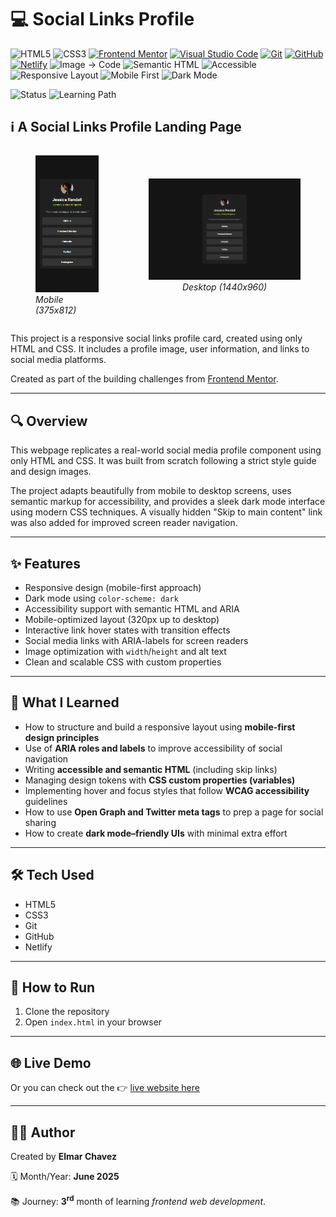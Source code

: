 # 💻 Social Links Profile

![HTML5](https://img.shields.io/badge/HTML5-E34F26?style=for-the-badge&logo=html5&logoColor=white)
![CSS3](https://img.shields.io/badge/CSS3-1572B6?style=for-the-badge&logo=css3&logoColor=white)
[![Frontend Mentor](https://img.shields.io/badge/Frontend%20Mentor-3e54a3?style=for-the-badge&logo=frontendmentor&logoColor=white)](https://www.frontendmentor.io/)
[![Visual Studio Code](https://img.shields.io/badge/VS%20Code-007ACC?style=for-the-badge&logo=visual-studio-code&logoColor=white)](https://code.visualstudio.com/)
[![Git](https://img.shields.io/badge/Git-F05032?style=for-the-badge&logo=git&logoColor=white)](https://git-scm.com/)
[![GitHub](https://img.shields.io/badge/GitHub-181717?style=for-the-badge&logo=github&logoColor=white)](https://github.com/)
[![Netlify](https://img.shields.io/badge/Netlify-00C7B7?style=for-the-badge&logo=netlify&logoColor=white)](https://www.netlify.com/)
![Image → Code](https://img.shields.io/badge/Image%20→%20Code-✔️-6a1b9a?style=for-the-badge&labelColor=2e003e&logoColor=white)
![Semantic HTML](https://img.shields.io/badge/Semantic%20HTML-ff9800?style=for-the-badge)
![Accessible](https://img.shields.io/badge/Accessibility-A11Y-0052cc?style=for-the-badge)
![Responsive Layout](https://img.shields.io/badge/Responsive%20Layout-Full%20Support-blue?style=for-the-badge)
![Mobile First](https://img.shields.io/badge/Mobile--First-Design-orange?style=for-the-badge)
![Dark Mode](https://img.shields.io/badge/Dark%20Mode-Enabled-333333?style=for-the-badge&logo=halfmoon&logoColor=white)

![Status](https://img.shields.io/badge/status-complete-brightgreen)
![Learning Path](https://img.shields.io/badge/learning%20path-month%203-blue)

## ℹ️ A Social Links Profile Landing Page

<div style="display: flex; flex-direction: row; justify-content: flex-start; align-items: center; margin-bottom: 1em">
  <figure style="display: flex; flex-direction: column; justify-content: center; align-items: center; gap: 0.25em">
    <img src="./img/site-preview-mobile_375x812.png" alt="Mobile site preview." width="250">
    <figcaption>
      <i>Mobile (375x812)</i>
    </figcaption>
  </figure>

  <figure style="display: flex; flex-direction: column; justify-content: center; align-items: center; gap: 0.25em">
    <img src="./img/site-preview-desktop_1440x960.png" alt="Desktop site preview." width="600">
    <figcaption>
      <i>Desktop (1440x960)</i>
    </figcaption>
  </figure>
</div>

This project is a responsive social links profile card, created using only HTML and CSS. It includes a profile image, user information, and links to social media platforms.

Created as part of the building challenges from [Frontend Mentor](https://www.frontendmentor.io/).

---

## 🔍 Overview

This webpage replicates a real-world social media profile component using only HTML and CSS. It was built from scratch following a strict style guide and design images.

The project adapts beautifully from mobile to desktop screens, uses semantic markup for accessibility, and provides a sleek dark mode interface using modern CSS techniques. A visually hidden "Skip to main content" link was also added for improved screen reader navigation.

---

## ✨ Features

- Responsive design (mobile-first approach)
- Dark mode using `color-scheme: dark`
- Accessibility support with semantic HTML and ARIA
- Mobile-optimized layout (320px up to desktop)
- Interactive link hover states with transition effects
- Social media links with ARIA-labels for screen readers
- Image optimization with `width`/`height` and alt text
- Clean and scalable CSS with custom properties

---

## 🧠 What I Learned

- How to structure and build a responsive layout using **mobile-first design principles**
- Use of **ARIA roles and labels** to improve accessibility of social navigation
- Writing **accessible and semantic HTML** (including skip links)
- Managing design tokens with **CSS custom properties (variables)**
- Implementing hover and focus styles that follow **WCAG accessibility** guidelines
- How to use **Open Graph and Twitter meta tags** to prep a page for social sharing
- How to create **dark mode–friendly UIs** with minimal extra effort

---

## 🛠️ Tech Used

- HTML5
- CSS3
- Git
- GitHub
- Netlify

---

## 🚀 How to Run

1. Clone the repository
2. Open `index.html` in your browser

---

## 🌐 Live Demo

Or you can check out the 👉 [live website here](SITE_LINK)

---

## 🧑‍💻 Author

Created by **Elmar Chavez**

🗓️ Month/Year: **June 2025**

📚 Journey: **3<sup>rd</sup>** month of learning _frontend web development_.

<!--

FRONTEND MENTOR TAGS:
html css vscode git github netlify 3rd-month frontend-mentor project

-->

